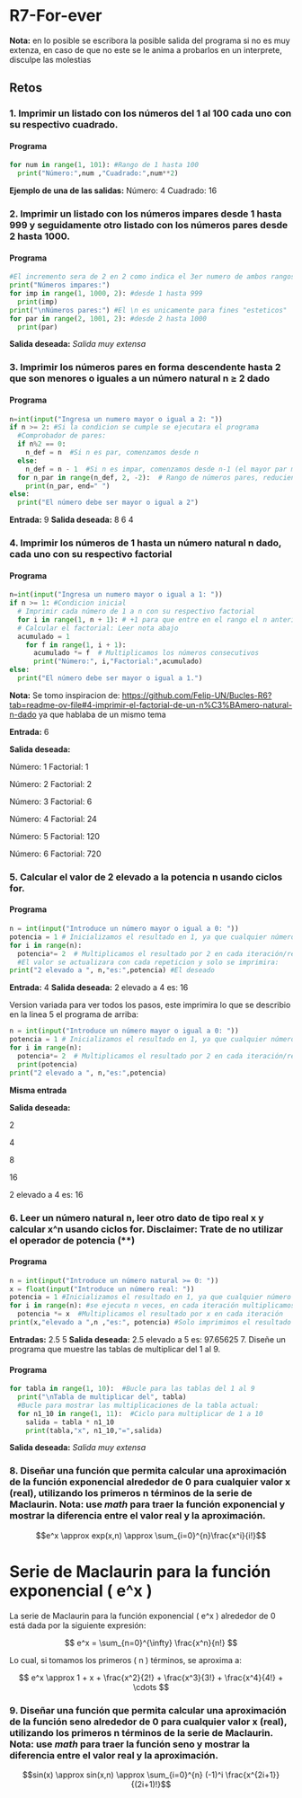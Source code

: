 # R7-For-ever
**Nota:** en lo posible se escribora la posible salida del programa si no es muy extenza, en caso de que no este se le anima a probarlos en un interprete, disculpe las molestias
## Retos
### 1. Imprimir un listado con los números del 1 al 100 cada uno con su respectivo cuadrado.
#### Programa
```python
for num in range(1, 101): #Rango de 1 hasta 100
  print("Número:",num ,"Cuadrado:",num**2)
```
**Ejemplo de una de las salidas:** Número: 4 Cuadrado: 16
### 2. Imprimir un listado con los números impares desde 1 hasta 999 y seguidamente otro listado con los números pares desde 2 hasta 1000.
#### Programa
```python
#El incremento sera de 2 en 2 como indica el 3er numero de ambos rangos
print("Números impares:")
for imp in range(1, 1000, 2): #desde 1 hasta 999
  print(imp)
print("\nNúmeros pares:") #El \n es unicamente para fines "esteticos"
for par in range(2, 1001, 2): #desde 2 hasta 1000
  print(par)
```
**Salida deseada:** *Salida muy extensa*
### 3. Imprimir los números pares en forma descendente hasta 2 que son menores o iguales a un número natural n ≥ 2 dado
#### Programa
```python
n=int(input("Ingresa un numero mayor o igual a 2: "))
if n >= 2: #Si la condicion se cumple se ejecutara el programa
  #Comprobador de pares:
  if n%2 == 0:
    n_def = n  #Si n es par, comenzamos desde n
  else:
    n_def = n - 1  #Si n es impar, comenzamos desde n-1 (el mayor par menor que n)       
  for n_par in range(n_def, 2, -2):  # Rango de números pares, reduciendo de 2 en 2 desde el n_definido
    print(n_par, end=" ")
else:
  print("El número debe ser mayor o igual a 2")
```
**Entrada:** 9 **Salida deseada:** 8 6 4
### 4. Imprimir los números de 1 hasta un número natural n dado, cada uno con su respectivo factorial
#### Programa
```python
n=int(input("Ingresa un numero mayor o igual a 1: "))
if n >= 1: #Condicion inicial
  # Imprimir cada número de 1 a n con su respectivo factorial
  for i in range(1, n + 1): # +1 para que entre en el rango el n anterior
  # Calcular el factorial: Leer nota abajo
  acumulado = 1
    for f in range(1, i + 1):
      acumulado *= f  # Multiplicamos los números consecutivos
      print("Número:", i,"Factorial:",acumulado) 
else:
  print("El número debe ser mayor o igual a 1.")
```
**Nota:** Se tomo inspiracion de: https://github.com/Felip-UN/Bucles-R6?tab=readme-ov-file#4-imprimir-el-factorial-de-un-n%C3%BAmero-natural-n-dado ya que hablaba de un mismo tema

**Entrada:** 6 

**Salida deseada:**

Número: 1 Factorial: 1

Número: 2 Factorial: 2

Número: 3 Factorial: 6

Número: 4 Factorial: 24

Número: 5 Factorial: 120

Número: 6 Factorial: 720

### 5. Calcular el valor de 2 elevado a la potencia n usando ciclos for.
#### Programa
```python
n = int(input("Introduce un número mayor o igual a 0: "))
potencia = 1 # Inicializamos el resultado en 1, ya que cualquier número elevado a la potencia 0 es 1
for i in range(n):
  potencia*= 2  # Multiplicamos el resultado por 2 en cada iteración/repeticion
  #El valor se actualizara con cada repeticion y solo se imprimira:
print("2 elevado a ", n,"es:",potencia) #El deseado
```
**Entrada:** 4 **Salida deseada:** 2 elevado a  4 es: 16

Version variada para ver todos los pasos, este imprimira lo que se describio en la linea 5 el programa de arriba:
```python
n = int(input("Introduce un número mayor o igual a 0: "))
potencia = 1 # Inicializamos el resultado en 1, ya que cualquier número elevado a la potencia 0 es 1
for i in range(n):
  potencia*= 2  # Multiplicamos el resultado por 2 en cada iteración/repeticion
  print(potencia)
print("2 elevado a ", n,"es:",potencia)
```
**Misma entrada**

**Salida deseada:**

2

4

8

16

2 elevado a  4 es: 16
### 6. Leer un número natural n, leer otro dato de tipo real x y calcular x^n usando ciclos for. Disclaimer: Trate de no utilizar el operador de potencia (**)
#### Programa
```python
n = int(input("Introduce un número natural >= 0: "))
x = float(input("Introduce un número real: "))
potencia = 1 #Inicializamos el resultado en 1, ya que cualquier número elevado a la potencia 0 es 1
for i in range(n): #se ejecuta n veces, en cada iteración multiplicamos el valor actual de resultado por x.
  potencia *= x  #Multiplicamos el resultado por x en cada iteración
print(x,"elevado a ",n ,"es:", potencia) #Solo imprimimos el resultado deseado, que sera el ultimo del bucle
```
**Entradas:** 2.5 5 **Salida deseada:** 2.5 elevado a  5 es: 97.65625
7. Diseñe un programa que muestre las tablas de multiplicar del 1 al 9.
#### Programa
```python
for tabla in range(1, 10):  #Bucle para las tablas del 1 al 9
  print("\nTabla de multiplicar del", tabla) 
  #Bucle para mostrar las multiplicaciones de la tabla actual:
  for n1_10 in range(1, 11):  #Ciclo para multiplicar de 1 a 10
    salida = tabla * n1_10
    print(tabla,"x", n1_10,"=",salida)
```
**Salida deseada:** *Salida muy extensa*

### 8. Diseñar una función que permita calcular una aproximación de la función exponencial alrededor de 0 para cualquier valor x (real), utilizando los primeros n términos de la serie de Maclaurin. **Nota:** use *math* para traer la función exponencial y mostrar la diferencia entre el valor real y la aproximación.
$$e^x \approx exp(x,n) \approx \sum_{i=0}^{n}\frac{x^i}{i!}$$

# Serie de Maclaurin para la función exponencial \( e^x \)

La serie de Maclaurin para la función exponencial \( e^x \) alrededor de 0 está dada por la siguiente expresión:

$$
e^x = \sum_{n=0}^{\infty} \frac{x^n}{n!}
$$

Lo cual, si tomamos los primeros \( n \) términos, se aproxima a:

$$
e^x \approx 1 + x + \frac{x^2}{2!} + \frac{x^3}{3!} + \frac{x^4}{4!} + \cdots
$$

### 9. Diseñar una función que permita calcular una aproximación de la función seno alrededor de 0 para cualquier valor x (real), utilizando los primeros n términos de la serie de Maclaurin. **Nota:** use *math* para traer la función seno y mostrar la diferencia entre el valor real y la aproximación.
$$sin(x) \approx sin(x,n) \approx \sum_{i=0}^{n} (-1)^i \frac{x^{2i+1}}{(2i+1)!}$$
